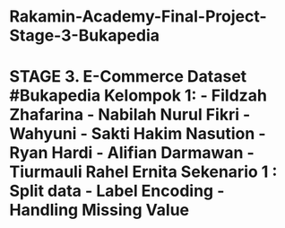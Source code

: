 # Rakamin-Academy-Final-Project-Stage-3-Bukapedia
# STAGE 3. E-Commerce Dataset #Bukapedia Kelompok 1:  - Fildzah Zhafarina  - Nabilah Nurul Fikri  - Wahyuni  - Sakti Hakim Nasution  - Ryan Hardi  - Alifian Darmawan  - Tiurmauli Rahel Ernita  Sekenario 1 : Split data - Label Encoding - Handling Missing Value
